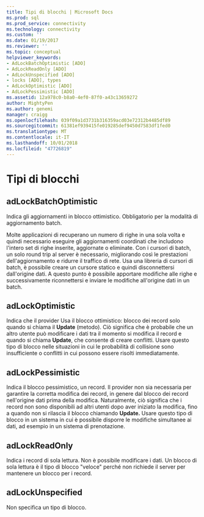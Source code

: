 ```yaml
---
title: Tipi di blocchi | Microsoft Docs
ms.prod: sql
ms.prod_service: connectivity
ms.technology: connectivity
ms.custom: ''
ms.date: 01/19/2017
ms.reviewer: ''
ms.topic: conceptual
helpviewer_keywords:
- AdLockBatchOptimistic [ADO]
- AdLockReadOnly [ADO]
- AdLockUnspecified [ADO]
- locks [ADO], types
- AdLockOptimistic [ADO]
- AdLockPessimistic [ADO]
ms.assetid: 12a978c0-b8a0-4ef0-87f0-a43c13659272
author: MightyPen
ms.author: genemi
manager: craigg
ms.openlocfilehash: 039f09a1d3731b316359acd03e72312b4485df89
ms.sourcegitcommit: 61381ef939415fe019285def9450d7583df1fed0
ms.translationtype: MT
ms.contentlocale: it-IT
ms.lasthandoff: 10/01/2018
ms.locfileid: "47726819"
---
```

# <a name="types-of-locks"></a>Tipi di blocchi
## <a name="adlockbatchoptimistic"></a>adLockBatchOptimistic  
 Indica gli aggiornamenti in blocco ottimistico. Obbligatorio per la modalità di aggiornamento batch.  
  
 Molte applicazioni di recuperano un numero di righe in una sola volta e quindi necessario eseguire gli aggiornamenti coordinati che includono l'intero set di righe inserite, aggiornate o eliminate. Con i cursori di batch, un solo round trip al server è necessario, migliorando così le prestazioni dell'aggiornamento e ridurre il traffico di rete. Usa una libreria di cursori di batch, è possibile creare un cursore statico e quindi disconnettersi dall'origine dati. A questo punto è possibile apportare modifiche alle righe e successivamente riconnettersi e inviare le modifiche all'origine dati in un batch.  
  
## <a name="adlockoptimistic"></a>adLockOptimistic  
 Indica che il provider Usa il blocco ottimistico: blocco dei record solo quando si chiama il **Update** (metodo). Ciò significa che è probabile che un altro utente può modificare i dati tra il momento si modifica il record e quando si chiama **Update**, che consente di creare conflitti. Usare questo tipo di blocco nelle situazioni in cui le probabilità di collisione sono insufficiente o conflitti in cui possono essere risolti immediatamente.  
  
## <a name="adlockpessimistic"></a>adLockPessimistic  
 Indica il blocco pessimistico, un record. Il provider non sia necessaria per garantire la corretta modifica dei record, in genere dal blocco dei record nell'origine dati prima della modifica. Naturalmente, ciò significa che i record non sono disponibili ad altri utenti dopo aver iniziato la modifica, fino a quando non si rilascia il blocco chiamando **Update.** Usare questo tipo di blocco in un sistema in cui è possibile disporre le modifiche simultanee ai dati, ad esempio in un sistema di prenotazione.  
  
## <a name="adlockreadonly"></a>adLockReadOnly  
 Indica i record di sola lettura. Non è possibile modificare i dati. Un blocco di sola lettura è il tipo di blocco "veloce" perché non richiede il server per mantenere un blocco per i record.  
  
## <a name="adlockunspecified"></a>adLockUnspecified  
 Non specifica un tipo di blocco.

